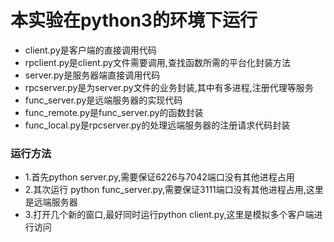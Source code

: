# 本实验在python3的环境下运行
- client.py是客户端的直接调用代码
- rpclient.py是client.py文件需要调用,查找函数所需的平台化封装方法
- server.py是服务器端直接调用代码
- rpcserver.py是为server.py文件的业务封装,其中有多进程,注册代理等服务
- func_server.py是远端服务器的实现代码
- func_remote.py是func_server.py的函数封装
- func_local.py是rpcserver.py的处理远端服务器的注册请求代码封装
### 运行方法
- 1.首先python server.py,需要保证6226与7042端口没有其他进程占用
- 2.其次运行 python func_server.py,需要保证3111端口没有其他进程占用,这里是远端服务器
- 3.打开几个新的窗口,最好同时运行python client.py,这里是模拟多个客户端进行访问